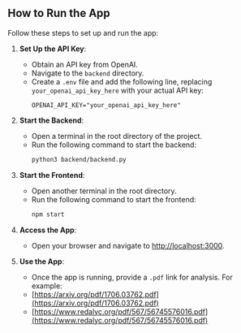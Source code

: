 ## How to Run the App

Follow these steps to set up and run the app:

1. **Set Up the API Key**:
   - Obtain an API key from OpenAI.
   - Navigate to the `backend` directory.
   - Create a `.env` file and add the following line, replacing `your_openai_api_key_here` with your actual API key:
     ```env
     OPENAI_API_KEY="your_openai_api_key_here"
     ```

2. **Start the Backend**:
   - Open a terminal in the root directory of the project.
   - Run the following command to start the backend:
     ```bash
     python3 backend/backend.py
     ```

3. **Start the Frontend**:
   - Open another terminal in the root directory.
   - Run the following command to start the frontend:
     ```bash
     npm start
     ```

4. **Access the App**:
   - Open your browser and navigate to [http://localhost:3000](http://localhost:3000).

5. **Use the App**:
   - Once the app is running, provide a `.pdf` link for analysis. For example:
    - [https://arxiv.org/pdf/1706.03762.pdf](https://arxiv.org/pdf/1706.03762.pdf)
    - [https://www.redalyc.org/pdf/567/56745576016.pdf](https://www.redalyc.org/pdf/567/56745576016.pdf)

